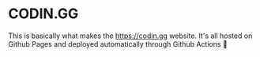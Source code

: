 # CODIN.GG

This is basically what makes the https://codin.gg website. It's all hosted on Github Pages and deployed automatically through Github Actions 🚀
